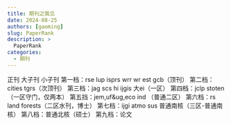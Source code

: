 ```yaml
---
title: 期刊之我见
date: 2024-08-25
authors: [gaoming]
slug: PaperRank
description: >
  PaperRank
categories:
  - 期刊
---
```


正刊 大子刊 小子刊
第一档：rse lup isprs wrr wr est gcb（顶刊）
第二档：cities tgrs（次顶刊）
第三档：jag scs hi ijgis 大ei（一区）
第四档：jclp stoten（一区守门，仅两本）
第五挡：jem,uf&ug,eco ind （普通二区）
第六档：rs land forests（二区水刊，博士）
第七档：ijgi atmo sus 普通南核（三区-普通南核）
第八档：普通北核（硕士）
第九档：论文
